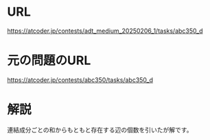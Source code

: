 # URL
https://atcoder.jp/contests/adt_medium_20250206_1/tasks/abc350_d

# 元の問題のURL
https://atcoder.jp/contests/abc350/tasks/abc350_d

# 解説
連結成分ごとの和からもともと存在する辺の個数を引いたが解です。
